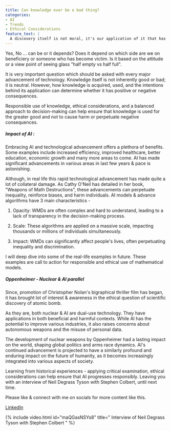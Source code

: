 ```yaml
---
title: Can knowledge ever be a bad thing?
categories:
- AI
- Trends
- Ethical Considerations
feature_text: |
  A discovery itself is not moral, it's our application of it that has to pass the test. -Neil DeGrasse Tyson
---
```


Yes, No ... can be or it depends? Does it depend on which side are we on beneficiery or someone who has become victim. Is it based on the attitude or a view point of seeing glass "half empty vs half full".

<!-- more -->

It is very important question which should be asked with every major advancement of technology. Knowledge itself is not inherently good or bad; it is neutral. However, how knowledge is acquired, used, and the intentions behind its application can determine whether it has positive or negative consequences.

Responsible use of knowledge, ethical considerations, and a balanced approach to decision-making can help ensure that knowledge is used for the greater good and not to cause harm or perpetuate negative consequences.

##### Impact of AI :

Embracing AI and technological advancement offers a plethora of benefits. Some examples include increased efficiency, improved healthcare, better education, economic growth and many more areas to come. AI has made significant advancements in various areas in last few years & pace is astonishing.

Although, in real life this rapid technological advancement has made quite a lot of collateral damage. As Cathy O'Neil has detailed in her book, "Weapons of Math Destructions", these advancements can perpetuate inequality, reinforce biases, and harm individuals. AI models & advance algorithms have 3 main characteristics -

1. Opacity: WMDs are often complex and hard to understand, leading to a lack of transparency in the decision-making process.

2. Scale: These algorithms are applied on a massive scale, impacting thousands or millions of individuals simultaneously.

3. Impact: WMDs can significantly affect people's lives, often perpetuating inequality and discrimination.

I will deep dive into some of the real-life examples in future. These examples are call to action for responsible and ethical use of mathematical models. 

##### Oppenheimer - Nuclear & AI parallel

Since, promotion of Christopher Nolan's bigraphical thriller film has began, it has brought lot of interest & awareness in the ethical question of scientific discovery of atomic bomb.

As they are, both nuclear & AI are dual-use technology. They have applications in both beneficial and harmful contexts. While AI has the potential to improve various industries, it also raises concerns about autonomous weapons and the misuse of personal data.

The development of nuclear weapons by Oppenheimer had a lasting impact on the world, shaping global politics and arms race dynamics. AI's continued advancement is projected to have a similarly profound and enduring impact on the future of humanity, as it becomes increasingly integrated into various aspects of society.

<!-- more -->

Learning from historical experiences - applying critical examination, ethical considerations can help ensure that AI progresses responsibly. Leaving you with an interview of Neil Degrass Tyson with Stephen Colbert, until next time.

Please like & connect with me on socials for more content like this.

[LinkedIn](https://www.linkedin.com/in/thakkarrahul01 "Rahul Thakkar")

{% include video.html id="maQGasNSYs8" title=" Interview of Neil Degrass Tyson with Stephen Colbert " %}